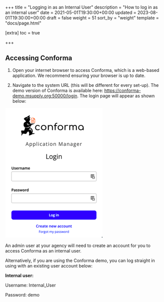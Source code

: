 +++
title = "Logging in as an Internal User"
description = "How to log in as an internal user"
date = 2021-05-01T19:30:00+00:00
updated = 2023-08-01T19:30:00+00:00
draft = false
weight = 51
sort_by = "weight"
template = "docs/page.html"

[extra]
toc = true

+++

## Accessing Conforma
1. Open your internet browser to access Conforma, which is a web-based application. We recommend ensuring your browser is up to date.  

2. Navigate to the system URL (this will be different for every set-up). The demo version of Conforma is available here: https://conforma-demo.msupply.org:50000/login. 
The login page will appear as shown below:

![login](/docs/about/demo/login.png)

An admin user at your agency will need to create an account for you to access Conforma as an internal user. 

<div class="tip">
Alternatively, if you are using the Conforma demo, you can log straight in using with an existing user account below:

<b>Internal user:</b>

Username: Internal_User

Password: demo
</div>